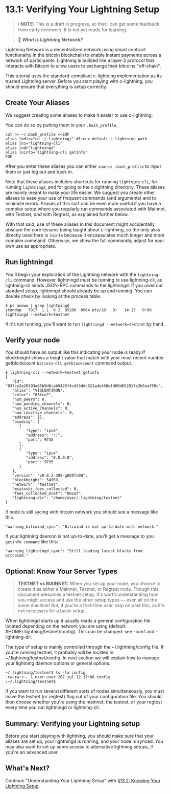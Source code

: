 
# 13.1: Verifying Your Lightning Setup

> :information_source: **NOTE:** This is a draft in progress, so that I can get some feedback from early reviewers. It is not yet ready for learning.

> :book: ***What is Lightning Network?*** 

Lightning Network is a decentralized network using smart contract functionality in the bitcoin blockchain to enable instant payments across a network of participants.   Lightning is builded like a layer-2 protocol that interacts with Bitcoin to allow users to exchange their bitcoins "off-chain". 

This tutorial uses the standard-compliant c-lightning implementation as its trusted Lightning server.  Before you start playing with c-lightning, you should ensure that everything is setup correctly.

## Create Your Aliases

We suggest creating some aliases to make it easier to use c-lightning.

You can do so by putting them in your `.bash_profile`.
```
cat >> ~/.bash_profile <<EOF
alias lndir="cd ~/.lightning/" #linux default c-lightning path
alias lnc="lightning-cli"
alias lnd="lightningd"
alias lninfo='lightning-cli getinfo'
EOF
```
After you enter these aliases you can either `source .bash_profile` to input them or just log out and back in.

Note that these aliases includes shortcuts for running `lightning-cli`, for running `lightningd`, and for going to the c-lightning directory. These aliases are mainly meant to make your life easier. We suggest you create other aliases to ease your use of frequent commands (and arguments) and to minimize errors. Aliases of this sort can be even more useful if you have a complex setup where you regularly run commands associated with Mainnet, with Testnet, _and_ with Regtest, as explained further below.

With that said, use of these aliases in _this_ document might accidentally obscure the core lessons being taught about c-lightning, so the only alias directly used here is `lninfo` because it encapsulatea  much longer and more complex command. Otherwise, we show the full commands; adjust for your own use as appropriate.

## Run lightningd

You'll begin your exploration of the Lightning network with the `lightning-cli` command. However, lightningd _must_ be running to use lightning-cli, as lightning-cli sends JSON-RPC commands to the lightningd. If you used our standard setup, lightningd should already be up and running. You can double check by looking at the process table.
```
$ ps auxww | grep lightningd
standup   7817  1.1  0.2  95280  8964 pts/18   D+   14:13   0:00 lightningd --network=testnet
```
If it's not running, you'll want to run `lightningd --network=testnet` by hand.

## Verify your node

You should have an output like this indicating your node is ready if blockheight  shows a height value that match with your most recent number getblockcount `bitcoin-cli getblockcount`  command output.

```
$ lightning-cli --network=testnet getinfo
{
   "id": "03fce2a20393a65b9d6cab5425f4cd33ddc621ade458efd69d652917e2b5eaf59c",
   "alias": "VIOLENTIRON",
   "color": "03fce2",
   "num_peers": 0,
   "num_pending_channels": 0,
   "num_active_channels": 0,
   "num_inactive_channels": 0,
   "address": [],
   "binding": [
      {
         "type": "ipv6",
         "address": "::",
         "port": 9735
      },
      {
         "type": "ipv4",
         "address": "0.0.0.0",
         "port": 9735
      }
   ],
   "version": "v0.8.2-398-g869fa08",
   "blockheight": 54959,
   "network": "testnet",
   "msatoshi_fees_collected": 0,
   "fees_collected_msat": "0msat",
   "lightning-dir": "/home/user/.lightning/testnet"
}
```

If node is still sycing with bitcoin network you should see a message like this.

```
"warning_bitcoind_sync": "Bitcoind is not up-to-date with network."
```
If your lightning daemon is not up-to-date, you'll get a message to you `getinfo command` like this:
```
"warning_lightningd_sync": "Still loading latest blocks from bitcoind."
```

## Optional: Know Your Server Types

> **TESTNET vs MAINNET:** When you set up your node, you choose to create it as either a Mainnet, Testnet, or Regtest node. Though this document presumes a testnet setup, it's worth understanding how you might access and use the other setup types — even all on the same machine! But, if you're a first-time user, skip on past this, as it's not necessary for a basic setup.

When lightningd starts up it usually reads a general configuration file located depending on the network you are using (default: $HOME/.lightning/testnet/config). This can be changed: see –conf and –lightning-dir.

The type of setup is mainly controlled through the ~/.lightning/config file. If you're running testnet, it probably will be located in ~/.lightning/testnet/config.   In next section we will explain how to manage your lightning daemon options or general options.

```
~/.lightning/testnet$ ls -la config
-rw-rw-r-- 1 user user 267 jul 12 17:08 config
:~/.lightning/testnet$ 

```
If you want to run several different sorts of nodes simultaneously, you must leave the testnet (or regtest) flag out of your configuration file. You should then choose whether you're using the mainnet, the testnet, or your regtest every time you run lightningd or lightning-cli.

## Summary: Verifying your Lightning setup

Before you start playing with lightning, you should make sure that your aliases are set up, your lightningd is running, and your node is synced. You may also want to set up some access to alternative lightning setups, if you're an advanced user.

## What's Next?

Continue "Understanding Your Lightning Setup" with [§13.2: Knowing Your Lightning Setup](13_2_Knowing_Your_lightning_Setup.md).
